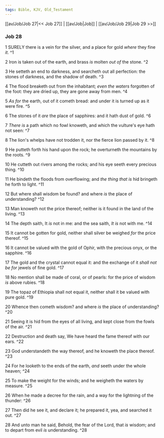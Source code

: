 ```yaml
---
tags: Bible, KJV, Old_Testament
---
```


[[av/Job/Job 27|<< Job 27]] | [[av/Job|Job]] | [[av/Job/Job 29|Job 29 >>]]

### Job 28

1 SURELY there is a vein for the silver, and a place for gold _where_ they fine _it_. ^1

2 Iron is taken out of the earth, and brass _is_ molten _out_ _of_ the stone. ^2

3 He setteth an end to darkness, and searcheth out all perfection: the stones of darkness, and the shadow of death. ^3

4 The flood breaketh out from the inhabitant; _even_ _the_ _waters_ forgotten of the foot: they are dried up, they are gone away from men. ^4

5 _As_ _for_ the earth, out of it cometh bread: and under it is turned up as it were fire. ^5

6 The stones of it _are_ the place of sapphires: and it hath dust of gold. ^6

7 _There_ _is_ a path which no fowl knoweth, and which the vulture's eye hath not seen: ^7

8 The lion's whelps have not trodden it, nor the fierce lion passed by it. ^8

9 He putteth forth his hand upon the rock; he overturneth the mountains by the roots. ^9

10 He cutteth out rivers among the rocks; and his eye seeth every precious thing. ^10

11 He bindeth the floods from overflowing; and _the_ _thing_ _that_ _is_ hid bringeth he forth to light. ^11

12 But where shall wisdom be found? and where _is_ the place of understanding? ^12

13 Man knoweth not the price thereof; neither is it found in the land of the living. ^13

14 The depth saith, It _is_ not in me: and the sea saith, _It_ _is_ not with me. ^14

15 It cannot be gotten for gold, neither shall silver be weighed _for_ the price thereof. ^15

16 It cannot be valued with the gold of Ophir, with the precious onyx, or the sapphire. ^16

17 The gold and the crystal cannot equal it: and the exchange of it _shall_ _not_ _be_ _for_ jewels of fine gold. ^17

18 No mention shall be made of coral, or of pearls: for the price of wisdom _is_ above rubies. ^18

19 The topaz of Ethiopia shall not equal it, neither shall it be valued with pure gold. ^19

20 Whence then cometh wisdom? and where _is_ the place of understanding? ^20

21 Seeing it is hid from the eyes of all living, and kept close from the fowls of the air. ^21

22 Destruction and death say, We have heard the fame thereof with our ears. ^22

23 God understandeth the way thereof, and he knoweth the place thereof. ^23

24 For he looketh to the ends of the earth, _and_ seeth under the whole heaven; ^24

25 To make the weight for the winds; and he weigheth the waters by measure. ^25

26 When he made a decree for the rain, and a way for the lightning of the thunder: ^26

27 Then did he see it, and declare it; he prepared it, yea, and searched it out. ^27

28 And unto man he said, Behold, the fear of the Lord, that _is_ wisdom; and to depart from evil _is_ understanding. ^28
